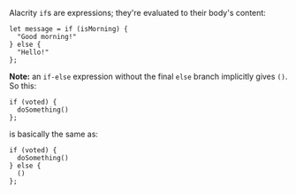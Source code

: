 [//]: # (title: If-Else)

Alacrity `if`s are expressions; they're evaluated to their body's content:

```alacrity
let message = if (isMorning) {
  "Good morning!"
} else {
  "Hello!"
};
```

**Note:** an `if-else` expression without the final `else` branch implicitly gives `()`. So this:

```alacrity
if (voted) {
  doSomething()
};
```

is basically the same as:

```alacrity
if (voted) {
  doSomething()
} else {
  ()
};
```